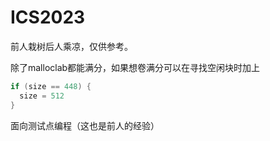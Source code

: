 # ICS2023
前人栽树后人乘凉，仅供参考。

除了malloclab都能满分，如果想卷满分可以在寻找空闲块时加上
```c
if (size == 448) {
  size = 512
}
```
面向测试点编程（这也是前人的经验）
